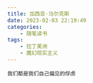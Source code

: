 ```yaml
---
title: 加西亚·马尔克斯
date: 2023-02-03 22:19:49
categories: 
    - 随笔读书
tags: 
    - 拉丁美洲
    - 魔幻现实主义
---
```


```
我们都是我们自己偏见的俘虏
```
